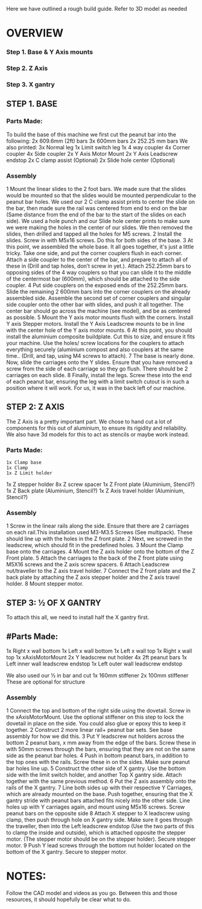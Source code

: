 Here we have outlined a rough build guide. Refer to 3D model as needed


# OVERVIEW
### Step 1. Base & Y Axis mounts
### Step 2. Z Axis
### Step 3. X gantry



## STEP 1.  BASE

### Parts Made:
To build the base of this machine we first cut the peanut bar into the following:
2x 609.6mm (2ft) bars
	3x 600mm bars
2x 252.25 mm bars
We also printed:
	3x Normal leg
	1x Limit switch leg
	1x 4 way coupler
	4x Corner coupler
	4x Side coupler
	2x Y Axis Motor Mount
	2x Y Axis Leadscrew endstop
	2x C clamp assist (Optional)
	2x Slide hole center (Optional)
### Assembly
  1 Mount the linear slides to the 2 foot bars. We made sure that the slides would be mounted so that the slides would be mounted perpendicular to the peanut bar holes. We used our 2 C clamp assist prints to center the slide on the bar, then made sure the rail was centered from end to end on the bar (Same distance from the end of the bar to the start of the slides on each side). We used a hole punch and our Slide hole center prints to make sure we were making the holes in the center of our slides. We then removed the slides, then drilled and tapped all the holes for M5 screws. 
  2 Install the slides. Screw in with M5x16 screws. Do this for both sides of the base.
  3 At this point, we assembled the whole base. It all goes together, it's just a little tricky. Take one side, and put the corner couplers flush in each corner. Attach a side coupler to the center of the bar, and prepare to attach all of these in (Drill and tap holes, don’t screw in yet.). Attach 252.25mm bars to opposing sides of the 4 way couplers so that you can slide it to the middle of the centermost bar (600mm), which should be attached to the side coupler. 
  4 Put side couplers on the exposed ends of the 252.25mm bars. Slide the remaining 2 600mm bars into the corner couplers on the already assembled side. Assemble the second set of corner couplers and singular side coupler onto the other bar with slides, and push it all together. The center bar should go across the machine (see model), and be as centered as possible. 
  5 Mount the Y axis motor mounts flush with the corners. Install Y axis Stepper motors. Install the Y Axis Leadscrew mounts to be in line with the center hole of the Y axis motor mounts.
  6 At this point, you should install the aluminium composite buildplate. Cut this to size, and ensure it fits your machine. Use the holes/ screw locations for the couplers to attach everything securely (aluminium compost and also couplers at the same time.. (Drill, and tap, using M4 screws to attach).
  7 The base is nearly done. Now, slide the carriages onto the Y slides. Ensure that you have removed a screw from the side of each carriage so they go flush. There should be 2 carriages on each slide.
  8 Finally, install the legs. Screw these into the end of each peanut bar, ensuring the leg with a limit switch cutout is in such a position where it will work. For us, it was in the back left of our machine. 

## STEP 2: Z AXIS 

The Z Axis is a pretty important part. We chose to hand cut a lot of components for this out of aluminium, to ensure its rigidity and reliability. We also have 3d models for this to act as stencils or maybe work instead. 

### Parts Made:
	1x Clamp base
	1x Clamp 
	1x Z Limit holder
  1x Z stepper holder
	8x Z screw spacer
	1x Z Front plate (Aluminium, Stencil?)
	1x Z Back plate (Aluminium, Stencil?)
	1x Z Axis travel holder (Aluminium, Stencil?)
### Assembly
  1 Screw in the linear rails along the side. Ensure that there are 2 carriages on each rail.This installation used M3-M3.5 Screws (See multipack). These should line up with the holes in the Z front plate.
  2 Next, we screwed in the leadscrew, which should fit in the predefined holes.
  3 Mount the Clamp base onto the carriages. 
  4 Mount the Z axis holder onto the bottom of the Z Front plate. 
  5 Attach the carriages to the back of the Z front plate using M5X16 screws and the Z axis screw spacers. 
  6 Attach Leadscrew nut/traveller to the Z axis travel holder. 
  7 Connect the Z front plate and the Z back plate by attaching the Z axis stepper holder and the Z axis travel holder. 
  8 Mount stepper motor.

## STEP 3: ½ OF X GANTRY

To attach this all, we need to install half the X gantry first. 
## #Parts Made:
1x Right x wall bottom
1x Left x wall bottom
1x Left x wall top
1x Right x wall top
1x xAxisMotorMount
2x Y leadscrew nut holder
	4x 2ft peanut bars
	1x Left inner wall leadscrew endstop
	1x Left outer wall leadscrew endstop

We also used our ½ in bar and cut 
	1x 160mm stiffener
	2x 100mm stiffener
  These are optional for structure

### Assembly 
  1 Connect the top and bottom of the right side using the dovetail. Screw in the xAxisMotorMount. Use the optional stiffener on this step to lock the dovetail in place on the side. You could also glue or epoxy this to keep it together. 
  2 Construct 2 more linear rail+ peanut bar sets. See base assembly for how we did this. 
  3 Put Y leadscrew nut holders across the bottom 2 peanut bars, x mm away from the edge of the bars. Screw these in with 50mm screws through the bars, ensuring that they are not on the same side as the peanut bar holes.
  4 Push in bottom peanut bars, in addition to the top ones with the rails. Screw these in on the sides. Make sure peanut bar holes line up. 
  5 Construct the other side of X gantry. Use the bottom side with the limit switch holder, and another Top X gantry side. Attach together with the same previous method.
  6 Put the Z axis assembly onto the rails of the X gantry. 
  7 Line both sides up with their respective Y Carriages, which are already mounted on the base. Push together, ensuring that the X gantry stride with peanut bars attached fits nicely into the other side. Line holes up with Y carriages again, and mount using M5x16 screws. Screw peanut bars on the opposite side
  8 Attach X stepper to X leadscrew using clamp, then push through hole on X gantry side. Make sure it goes through the traveller, then into the Left leadscrew endstop (Use the two parts of this to clamp the inside and outside), which is attached opposite the stepper motor. (The stepper motor should be on the stepper holder). Secure stepper motor. 
  9 Push Y lead screws through the bottom nut holder located on the bottom of the X gantry. Secure to stepper motor. 



# NOTES:
Follow the CAD model and videos as you go. Between this and those resources, it should hopefully be clear what to do. 
